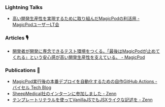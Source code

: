 <!-- ### Hi there 👋 -->

<!--
**t-jimbo/t-jimbo** is a ✨ _special_ ✨ repository because its `README.md` (this file) appears on your GitHub profile.

Here are some ideas to get you started:

- 🔭 I’m currently working on ...
- 🌱 I’m currently learning ...
- 👯 I’m looking to collaborate on ...
- 🤔 I’m looking for help with ...
- 💬 Ask me about ...
- 📫 How to reach me: ...
- 😄 Pronouns: ...
- ⚡ Fun fact: ...
-->

### Lightning Talks

- [高い開発生産性を実現するために取り組んだMagicPodの利活用 - MagicPodユーザーLT会](https://speakerdeck.com/jimbo/gao-ikai-fa-sheng-chan-xing-woshi-xian-surutameniqu-rizu-ndamagicpodnoli-huo-yong)

### Articles 🎙️

- [開発者が開発に専念できるテスト環境をつくる。「最後はMagicPodが止めてくれる」という安心感が高い開発生産性を支えている。 - MagicPod](https://magicpod.com/customer-stories/buysell/)


### Publications 📖

- [MagicPod実行後の本番デプロイを自動化するための自作GitHub Actions - バイセル Tech Blog](https://tech.buysell-technologies.com/entry/magicpod-action)
- [SheepMedical社のインターンに参加しました - Zenn](https://zenn.dev/jimbeem/articles/cc564e9267754c)
- [テンプレートリテラルを使ってVanillaJSでもJSXライクな記述を - Zenn](https://zenn.dev/jimbeem/articles/1c19a810b2f673)
